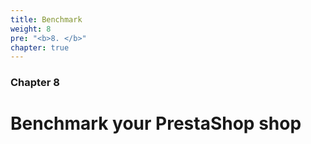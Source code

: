 ```yaml
---
title: Benchmark
weight: 8
pre: "<b>8. </b>"
chapter: true
---
```


### Chapter 8

# Benchmark your PrestaShop shop
